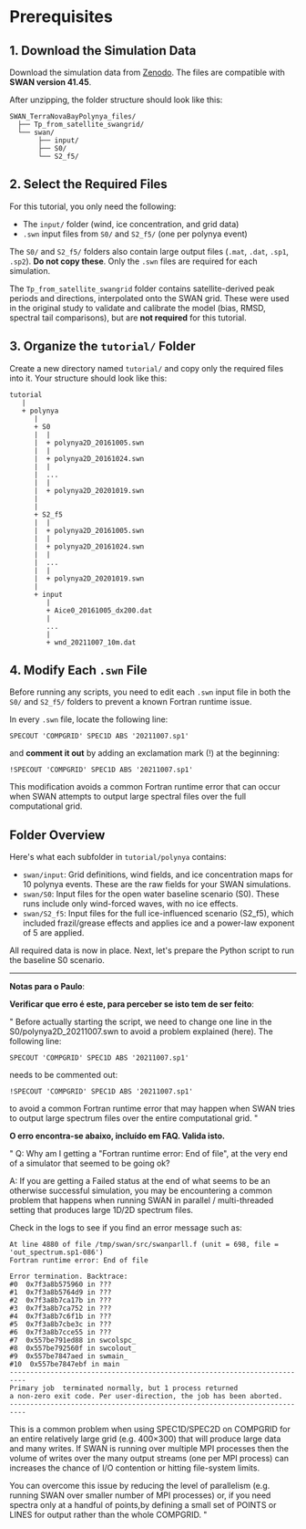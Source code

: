 # Prerequisites

## 1. Download the Simulation Data
Download the simulation data from [Zenodo](https://zenodo.org/records/8308164). The files are compatible with **SWAN version 41.45**.

After unzipping, the folder structure should look like this:

```
SWAN_TerraNovaBayPolynya_files/
  ├── Tp_from_satellite_swangrid/
  └── swan/
       ├── input/
       ├── S0/
       └── S2_f5/
```

## 2. Select the Required Files
For this tutorial, you only need the following:
- The `input/` folder (wind, ice concentration, and grid data)
- `.swn` input files from `S0/` and `S2_f5/` (one per polynya event)

The `S0/` and `S2_f5/` folders also contain large output files (`.mat`, `.dat`, `.sp1`, `.sp2`). **Do not copy these**. Only the `.swn` files are required for each simulation.

The `Tp_from_satellite_swangrid` folder contains satellite-derived peak periods and directions, interpolated onto the SWAN grid. These were used in the original study to validate and calibrate the model (bias, RMSD, spectral tail comparisons), but are **not required** for this tutorial.

## 3. Organize the `tutorial/` Folder
Create a new directory named `tutorial/` and copy only the required files into it. Your structure should look like this:

```
tutorial
   |
   + polynya
      |
      + S0
      |  |
      |  + polynya2D_20161005.swn
      |  |	
      |  + polynya2D_20161024.swn
      |  |
      |  ...
      |  |
      |  + polynya2D_20201019.swn
      |
      |
      + S2_f5
      |  |
      |  + polynya2D_20161005.swn
      |  |	
      |  + polynya2D_20161024.swn
      |  |
      |  ...
      |  |
      |  + polynya2D_20201019.swn
      |
      + input
         |
         + Aice0_20161005_dx200.dat 
         |
         ...
         |
         + wnd_20211007_10m.dat
```

## 4. Modify Each `.swn` File
Before running any scripts, you need to edit each `.swn` input file in both the `S0/` and `S2_f5/` folders to prevent a known Fortran runtime issue.

In every `.swn` file, locate the following line:

```
SPECOUT 'COMPGRID' SPEC1D ABS '20211007.sp1'
```

and **comment it out** by adding an exclamation mark (!) at the beginning:

```
!SPECOUT 'COMPGRID' SPEC1D ABS '20211007.sp1'
```

This modification avoids a common Fortran runtime error that can occur when SWAN attempts to output large spectral files over the full computational grid.

## Folder Overview
Here's what each subfolder in `tutorial/polynya` contains:
- `swan/input`: Grid definitions, wind fields, and ice concentration maps for 10 polynya events. These are the raw fields for your SWAN simulations.
- `swan/S0`: Input files for the open water baseline scenario (S0). These runs include only wind-forced waves, with no ice effects.
- `swan/S2_f5`: Input files for the full ice-influenced scenario (S2_f5), which included frazil/grease effects and applies ice and a power-law exponent of 5 are applied.

All required data is now in place. Next, let's prepare the Python script to run the baseline S0 scenario.

---
**Notas para o Paulo**:

**Verificar que erro é este, para perceber se isto tem de ser feito**:

"
Before actually starting the script, we need to change one line in the 
S0/polynya2D_20211007.swn to avoid a problem explained (here). The following line:

```
SPECOUT 'COMPGRID' SPEC1D ABS '20211007.sp1'
```

needs to be commented out:

```
!SPECOUT 'COMPGRID' SPEC1D ABS '20211007.sp1'
```
to avoid a common Fortran runtime error that may happen when SWAN tries to
output large spectrum files over the entire computational grid. 
"

**O erro encontra-se abaixo, incluído em FAQ. Valida isto.**

"
Q: Why am I getting a "Fortran runtime error: End of file", at the very end of a
simulator that seemed to be going ok?

A: If you are getting a Failed status at the end of what seems to be an otherwise 
successful simulation, you may be encountering a common problem that happens when 
running SWAN in parallel / multi-threaded setting that produces large 1D/2D 
spectrum files.

Check in the logs to see if you find an error message such as:

```
At line 4880 of file /tmp/swan/src/swanparll.f (unit = 698, file = 'out_spectrum.sp1-086')
Fortran runtime error: End of file

Error termination. Backtrace:
#0  0x7f3a8b575960 in ???
#1  0x7f3a8b5764d9 in ???
#2  0x7f3a8b7ca17b in ???
#3  0x7f3a8b7ca752 in ???
#4  0x7f3a8b7c6f1b in ???
#5  0x7f3a8b7cbe3c in ???
#6  0x7f3a8b7cce55 in ???
#7  0x557be791ed88 in swcolspc_
#8  0x557be792560f in swcolout_
#9  0x557be7847aed in swmain_
#10  0x557be7847ebf in main
--------------------------------------------------------------------------
Primary job  terminated normally, but 1 process returned
a non-zero exit code. Per user-direction, the job has been aborted.
--------------------------------------------------------------------------
```

This is a common problem when using SPEC1D/SPEC2D on COMPGRID for an entire 
relatively large grid (e.g. 400×300) that will produce large data and many
writes. If SWAN is running over multiple MPI processes then the volume of writes 
over the many output streams (one per MPI process) can increases the chance of 
I/O contention or hitting file-system limits.

You can overcome this issue by reducing the level of parallelism (e.g. running 
SWAN over smaller number of MPI processes) or, if you need spectra only at a 
handful of points,by defining a small set of POINTS or LINES for output rather 
than the whole COMPGRID.
"
